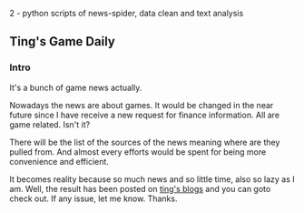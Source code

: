 2 - python scripts of news-spider, data clean and text analysis

## Ting's Game Daily

### Intro

It's a bunch of game news actually.

Nowadays the news are about games. It would be changed in the near future since I have receive a new request for finance information. All are game related. Isn't it?

There will be the list of the sources of the news meaning where are they pulled from. And almost every efforts would be spent for being more convenience and efficient.

It becomes reality because so much news and so little time, also so lazy as I am. Well, the result has been posted on [ting's blogs](https://tatatingting.github.io/) and you can goto check out. If any issue, let me know. Thanks.